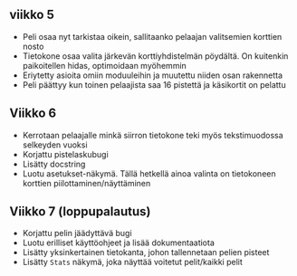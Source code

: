 ## viikko 5

- Peli osaa nyt tarkistaa oikein, sallitaanko pelaajan valitsemien korttien nosto
- Tietokone osaa valita järkevän korttiyhdistelmän pöydältä. On kuitenkin paikoitellen hidas, optimoidaan myöhemmin
- Eriytetty asioita omiin moduuleihin ja muutettu niiden osan rakennetta
- Peli päättyy kun toinen pelaajista saa 16 pistettä ja käsikortit on pelattu

## Viikko 6

- Kerrotaan pelaajalle minkä siirron tietokone teki myös tekstimuodossa selkeyden vuoksi
- Korjattu pistelaskubugi
- Lisätty docstring
- Luotu asetukset-näkymä. Tällä hetkellä ainoa valinta on tietokoneen korttien piilottaminen/näyttäminen

## Viikko 7 (loppupalautus)

- Korjattu pelin jäädyttävä bugi
- Luotu erilliset käyttöohjeet ja lisää dokumentaatiota
- Lisätty yksinkertainen tietokanta, johon tallennetaan pelien pisteet
- Lisätty ``` Stats ``` näkymä, joka näyttää voitetut pelit/kaikki pelit
